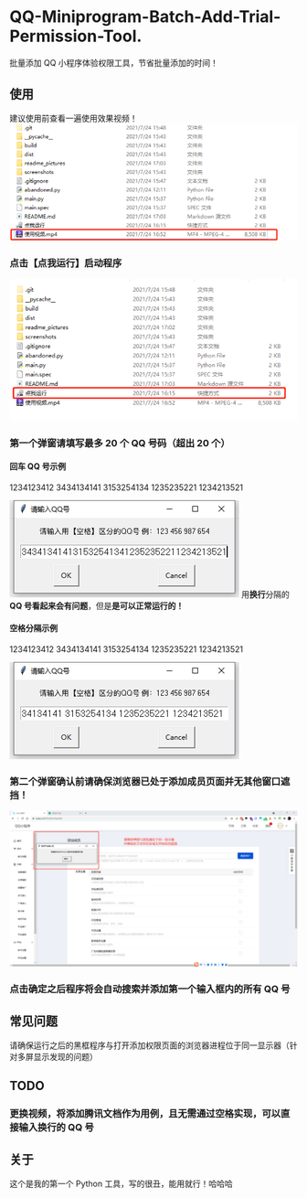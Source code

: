 # QQ-Miniprogram-Batch-Add-Trial-Permission-Tool.

批量添加 QQ 小程序体验权限工具，节省批量添加的时间！

## 使用

建议使用前查看一遍使用效果视频！
![使用视频](/readme_pictures/使用视频.png)

### 点击【点我运行】启动程序

![点我运行](/readme_pictures/点我运行.png)

### 第一个弹窗请填写最多 20 个 QQ 号码（超出 20 个）

#### 回车 QQ 号示例

1234123412
3434134141
3153254134
1235235221
1234213521

![用换行分隔的QQ号](/readme_pictures/用换行分隔的QQ号.png)
用**换行**分隔的**QQ 号看起来会有问题**，但是**是可以正常运行的！**

#### 空格分隔示例

1234123412 3434134141 3153254134 1235235221 1234213521

![用空格分隔的QQ号](/readme_pictures/用空格分隔的QQ号.png)

### 第二个弹窗确认前请确保浏览器已处于添加成员页面并无其他窗口遮挡！

![第二个弹窗确认](/readme_pictures/第二个弹窗确认.png)

### 点击确定之后程序将会自动搜索并添加第一个输入框内的所有 QQ 号

## 常见问题

请确保运行之后的黑框程序与打开添加权限页面的浏览器进程位于同一显示器（针对多屏显示发现的问题）

## TODO

### 更换视频，将添加腾讯文档作为用例，且无需通过空格实现，可以直接输入换行的 QQ 号

###

## 关于

这个是我的第一个 Python 工具，写的很丑，能用就行！哈哈哈
